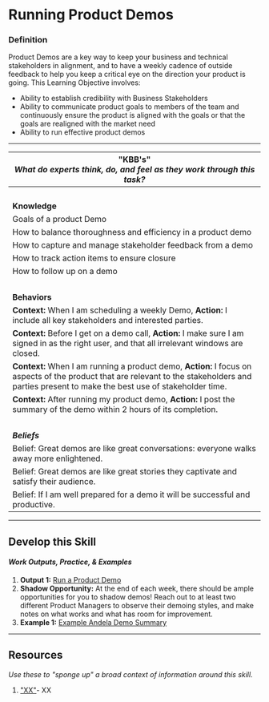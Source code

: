 # Running Product Demos

### Definition
Product Demos are a key way to keep your business and technical stakeholders in alignment, and to have a weekly cadence of outside feedback to help you keep a critical eye on the direction your product is going. This Learning Objective involves: 
  - Ability to establish credibility with Business Stakeholders
  - Ability to communicate product goals to members of the team and continuously ensure the product is aligned with the goals or that the goals are realigned with the market need
  - Ability to run effective product demos
  
---- 

| **"KBB's"** <br> _What do experts think, do, and feel as they work through this task?_|
|----------|
| </br>| 
| **Knowledge**	| 
| Goals of a product Demo | 
| How to balance thoroughness and efficiency in a product demo | 
| How to capture and manage stakeholder feedback from a demo | 
| How to track action items to ensure closure | 
| How to follow up on a demo | 
| </br>| 
| **Behaviors** |
| **Context:** When I am scheduling a weekly Demo, **Action:** I include all key stakeholders and interested parties. | 
| **Context:** Before I get on a demo call, **Action:** I make sure I am signed in as the right user, and that all irrelevant windows are closed. | 
| **Context:** When I am running a product demo, **Action:** I focus on aspects of the product that are relevant to the stakeholders and parties present to make the best use of stakeholder time. | 
| **Context:** After running my product demo, **Action:** I post the summary of the demo within 2 hours of its completion. | 
| </br>| 
| ***Beliefs*** | 
| Belief: Great demos are like great conversations: everyone walks away more enlightened. | 
| Belief: Great demos are like great stories they captivate and satisfy their audience. | 
| Belief: If I am well prepared for a demo it will be successful and productive. | 

-----

## Develop this Skill
#### *Work Outputs, Practice, & Examples*

1. **Output 1:** [Run a Product Demo](https://github.com/andela/learningmap/tree/master/D4%2B/Product%20Manager/TWO's-%20Work%20Output%20Library/Output%2008-%20Run%20a%20Product%20Demo)
2. **Shadow Opportunity:** At the end of each week, there should be ample opportunities for you to shadow demos! Reach out to at least two different Product Managers to observe their demoing styles, and make notes on what works and what has room for improvement. 
3. **Example 1:** [Example Andela Demo Summary](https://andela.slack.com/files/roberto/F441DVB61/Demo_Summary_2_10) 

----

## Resources 
*Use these to "sponge up" a broad context of information around this skill.*
1. ["XX"](XX)- XX
